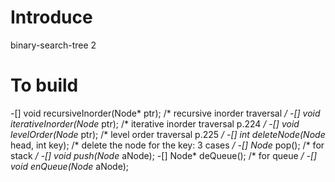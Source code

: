 # Introduce
binary-search-tree 2


# To build

-[] void recursiveInorder(Node* ptr); /* recursive inorder traversal */
-[] void iterativeInorder(Node* ptr); /* iterative inorder traversal p.224 */
-[] void levelOrder(Node* ptr); /* level order traversal p.225 */
-[] int deleteNode(Node* head, int key); /* delete the node for the key: 3 cases */
-[] Node* pop(); /* for stack */
-[] void push(Node* aNode);
-[] Node* deQueue(); /* for queue */
-[] void enQueue(Node* aNode);

